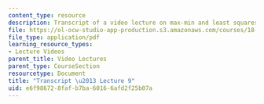 ```yaml
---
content_type: resource
description: Transcript of a video lecture on max-min and least squares.
file: https://ol-ocw-studio-app-production.s3.amazonaws.com/courses/18-02-multivariable-calculus-fall-2007/e6f986728fafb7ba60166afd2f25b07a_18_022007L09.pdf
file_type: application/pdf
learning_resource_types:
- Lecture Videos
parent_title: Video Lectures
parent_type: CourseSection
resourcetype: Document
title: "Transcript \u2013 Lecture 9"
uid: e6f98672-8faf-b7ba-6016-6afd2f25b07a
---
```

